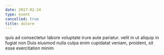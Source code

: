 ```yaml
---
date: 2017-02-24
type: event
cancelled: true
title: dolore
---
```

quis ad consectetur labore voluptate irure aute pariatur. velit in ut aliquip in fugiat non Duis eiusmod nulla culpa enim cupidatat veniam, proident, sit esse exercitation minim